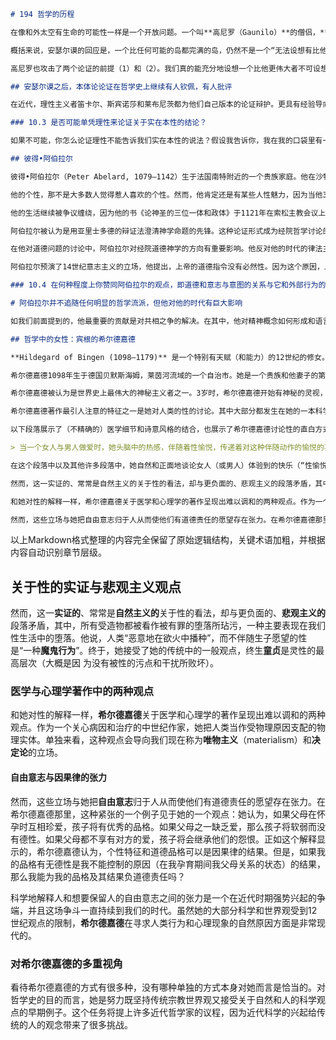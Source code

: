 ```markdown
# 194 哲学的历程

在像和外太空有生命的可能性一样是一个开放问题。一个叫**高尼罗（Gaunilo）**的僧侣，**安瑟尔谟**的同时代人，在一篇题为“为愚人辩”的文章中对本体论论证提出了许多异议。他质疑了从可设想的最伟大者的存在推到想象这样一个是者存在于实在中的做法。“想象一个最伟大的海岛不也一样容易吗？”高尼罗问。如果是这样，按安瑟尔谟的逻辑，我们必须下结论说，这样一个海岛真的存在？这个批评的要点是，安瑟尔谟的推理将使我们合理地证明种类广泛的事物实际存在（完满的画，完满的牛排，完满的骑士），只要我们能想象它们是它们的种里最伟大的可能成员。

概括来说，安瑟尔谟的回应是，一个比任何可能的岛都完满的岛，仍然不是一个“无法设想有比他更伟大者的是者”。因为即使最优秀的岛按其本性也是一个有着物理区域的有限是者。因此，如果它存在于一个区域A,那么它不可能存在于区域B。既然我们可以设想它不存在于B,我们也可以设想它根本不存在。由此，他提出，完满和必然存在是只能归于上帝的属性。

高尼罗也攻击了两个论证的前提（1）和（2）。我们真的能充分地设想一个比他更伟大者不可设想的是者吗？我们理解的事场，我们理解它们是因为我们有它们的经验或与它们相似之物的经验。然而,最伟大者是独一无二的，那么理解只能模糊地抓住这些词的意义。安瑟尔谟回答说，我们可以就两个事物优秀程度的不同来比较它们。由此我们可以把我们关于某个相对善的是者的观念外推到第n级,并设想绝对善的事物。用当代的例子，我们可以看到社会改革者甘地在道德上高于罗马暴君尼禄。然而，我们可以想象某个人有甘地所有的德性但没有他的任何人类缺陷。通过相同的进程，心灵可以继续下去直到我们设想出一个是者，他有达到最高程度的一切德性，而根本没有任何缺陷。由此，我们人类理智可以形成最伟大的可能是者的概念。

## 安瑟尔谟之后，本体论论证在哲学史上继续有人钦佩，有人批评

在近代，理性主义者笛卡尔、斯宾诺莎和莱布尼茨都为他们自己版本的论证辩护。更具有经验导向的哲学家，如中世纪哲学家阿奎那和奥卡姆，18世纪的康德都尖锐地批评了这个论证，即使他们站在有神论一方。虽然很多人不认为它有说服力，但哲学家不能对这个论证置之不理。作为这位11世纪僧侣伟大才智的证据，他的论证在今天仍有生命力，并被使用20世纪逻辑的复杂技术加以争论。

### 10.3 是否可能单凭理性来论证关于实在本性的结论？

如果不可能，你怎么论证理性不能告诉我们实在本性的说法？假设我告诉你，我在我的口袋里有一个圆的方。你不会相信我，因为圆的方不可能存在。但是，按照类比，如果理性能告诉我们某物不可能存在，理性能告诉我们某物不可能不存在吗？安瑟尔谋会说是的，你怎么认为？

## 彼得•阿伯拉尔

彼得•阿伯拉尔（Peter Abelard, 1079—1142）生于法国南特附近的一个贵族家庭。他在沙特尔和巴黎兴起的新哲学和神学学校学习。虽然作为特别杰出的学生受到欣赏，但是作为一个乖戾傲慢的学者而闻名。完成课程之后，他经常自己继续教这门课来与他原来的老师竞争。这种活动明显地显示出第10章11世纪和12世纪的哲学与神学195

他的个性，那不是大多数人觉得惹人喜欢的个性。然而，他肯定还是有某些人性魅力，因为当他35岁时，他与爱洛伊丝，巴黎圣母院一位管事年轻的甥女，陷入了一场激情洋溢的恋爱。她怀孕了，他们谋划秘密结婚。因为这些原因，他的舅舅对她的情人大为恼怒，用阿伯拉尔自己的话说，她的家人惩罚了他，方式是“切掉了我身体的用来做让他们痛苦的事的那些部分”。他引退到巴黎郊外的圣丹尼斯修道院，在那里他成了一名僧侣，而爱洛伊丝去女修道院做了一名修女。

他的生活继续被争议缠绕，因为他的书《论神圣的三位一体和政体》于1121年在索松主教会议上被谴责和焚烧。20年后，约1141年，他因他的《神学引论》被召到桑斯会议上并被指控为异端。阿伯拉尔死于1142年，当爱洛伊丝22年后去世时，被葬在他旁边。

阿伯拉尔被认为是用亚里士多德的辩证法澄清神学命题的先锋。这种论证形式成为经院哲学讨论的特色风格。这种技艺被展示在他最著名的书中，该书写于1121到1122年，题目是“是与否（Si et Non）”。在这部著作中，他列出了教父们给出了对立观点的150余个神学问题。与他的批评者相反，其目的不是为了产生怀疑，而是挑战他学生的心灵，让他们通过努力解决这些矛盾来磨炼他们的理智。他在前言中说，“由怀疑我们走向追问，由追问我们感知真理”。阿伯拉尔论证的辩证法形式后来被阿奎那使用，但是做了修正，阿奎那总是用自己对对立命题的判断做结论。阿伯拉尔触犯了传统，因为他总是把神学看作激烈辩论和追问的机会，而不是虔诚的沉思和接受。虽然他在神学上的大胆使他好像很叛逆，但他在1141年受到谴责后写信给爱洛伊丝:“如果必须否定保罗，那么我不想做一个哲学家。如果必须和基督分离，那么我不想做亚里士多德。”

在他对道德问题的讨论中，阿伯拉尔对经院道德神学的方向有重要影响。他反对他的时代的律法主义倾向，即道德上的善被看作只是外在地符合上帝的法律，罪被定义为事实上违反法律，不论行为者是否知道他的行为是错误的。“上帝考虑的不是做了什么，而是以什么精神做；行为者的功德与荣耀不在于行事而在于意图。”因此，罪是对上帝的轻蔑，表现为我们有意做我们明知错误的事。但是,如果我们带着真诚的良心做我们相信正确的事，我们可能错了，但我们没有罪。作为对他立场的神学支持，他引用耶稣关于他迫害者的话，“父啊，宽恕他们，因为他们不知道他们做了什么”。阿伯拉尔的目的不是宽恕道德上的头脑简单和天真无知，而是强调道德上善的人是有善的意志的人，他做出坚决的努力去认识什么是善，并按他发现的最佳见解去行动。当然，有充分德性的行为，不仅源于做正确事情的意图，而且源于客观上正确的行为，要么因为它符合自然的道德法则，要么符合上帝的特殊指令。

阿伯拉尔预演了14世纪意志主义的立场，他提出，上帝的道德指令没有必然性。因为这个原因，上帝在《圣经》历史上的不同时代规定不同的道德。自由选择对作为立法者的上帝是基本的，就像自由选择对人作为守法者是必不可少的。但是，不论神圣法则的实质内容是什么，人们总是有相同的遵循它的刻板义务。

### 10.4 在何种程度上你赞同阿伯拉尔的观点，即道德和意志与意图的关系与它和外部行为的关系一样大？

# 阿伯拉尔并不追随任何明显的哲学流派，但他对他的时代有巨大影响

如我们前面提到的，他最重要的贡献是对共相之争的解决。在其中，他对精神概念如何形成和语言如何起作用的研究做出了贡献。虽然直到后来人们才获得关于亚里士多德的多数著作，但阿伯拉尔预演了后来以这些文本为基础做出的哲学变革。因此，他被看作经院哲学发展的一个重要贡献者。

## 哲学中的女性：宾根的希尔德嘉德

**Hildegard of Bingen (1098—1179)** 是一个特别有天赋（和能力）的12世纪的修女。她的著作内容涉及神学、伦理学、宇宙学、哲学、科学和医学等领域。她还是位作曲家，她的音乐作品的演奏还能在今天的CD上听到。虽然她的修辞传达了一种谦逊和顺服的精神（正如人们对一个妇女和修女的期待），她的行为却展示了那个时代的女性中少有的无畏、坚忍和钢铁意志。

希尔德嘉德1098年生于德国贝默斯海姆，莱茵河流域的一个自治市。她是一个贵族和他妻子的第十个孩子。他的父母决定把她献给上帝，在15岁左右，她接受了本笃会的誓约，开始了她的修女生活。1136年，她被任命为女修道院的院长。希尔德嘉德一直忙于写作、作曲以及修建、维持两个女修道院，忠告（并且有时顶撞）国王、皇帝、教皇和主教们，来往于四个公开的巡回演讲，并致力于广泛的通信（她的400封信被保留了下来）。她平静遍死于1179年。虽然在她获封圣徒的过程中，最初有些官僚作风问题作梗，她最终得到了这个身份。

希尔德嘉德被认为是世界史上最伟大的神秘主义者之一。3岁时，希尔德嘉德开始有神秘的灵视，她后来称之为“现世灵光的反映”。她的书里有三本是描述和解释她神秘的宗教灵视的。在这个时期，在某些人看来，神秘主义是对过度的以理性主义方式走向上帝的一种反动。神秘主义者主张上帝是通过受感觉而不是理性支配的直接经验遭遇来认识的。中世纪神秘主义的主题将在第12章末尾再次谈到。希尔德嘉德的宗教神秘主义与第23章讨论的19世纪浪漫主义也有许多重要相似之处。

希尔德嘉德著作最引人注意的特征之一是她对人类的性的讨论。其中大部分都发生在她的一本科学著作《病因与治疗》（Causae et Curae）中。奇怪的是，她给了我们两种不同甚至矛盾的解释。有时，她关于性的著作非常实证而没有任何意义的道德判断。它们充满了关于性欲、性交、受孕、生孩子和妇科医学的临床学、机械学和生物学细节，虽然大部分都表达在非常丰富的诗意隐喻中。她著作的这种非常坦率的特征，有时达到色情的程度，让后来古板的批评者质疑她是否有圣徒资格，而另一些人质疑这些文本的真实性。

以下段落展示了（不精确的）医学细节和诗意风格的结合，也展示了希尔德嘉德讨论性的直白方式，这对一个12世纪的童贞修女来说，是令人震惊的。

> 当一个女人与男人做爱时，她头脑中的热感，伴随着性愉悦，传递着对这种伴随动作的愉悦的喜好并召唤男人喷射精子。当精子进入了它的位置，从她的头脑中逐渐退去的强烈的热，把精子引向自己并抓住它，女人的性器官很快收缩，在月经来潮期间已经张开的所有部分现在关闭了，与强壮的男人在掌中握住某种东西的方式相同。

在这个段落中以及其他许多段落中，她自然和正面地谈论女人（或男人）体验到的快乐（“性愉悦”）。这可能对我们不算什么。然而，至少在奥古斯丁之后，性快乐等同于罪恶的肉欲已经是一个标准看法。

然而，这一实证的、常常是自然主义的关于性的看法，却与更负面的、悲观主义的段落矛盾，其中，所有受造物都被看作被有罪的堕落所玷污，一种主要表现在我们性生活中的堕落。他说，人类“恶意地在欲火中播种”而不伴随生子愿望的性是“一种魔鬼行为”。终于，她接受了她的传统中的一般观点，终生童贞是灵性的最高层次（大概是因 为没有被性的污点和干扰所败坏）。

和她对性的解释一样，希尔德嘉德关于医学和心理学的著作呈现出难以调和的两种观点。作为一个关心病因和治疗的中世纪作家，她把人类当作受物理原因支配的物理实体。单独来看，这种观点会导向我们现在称为唯物主义（materialism）和决定论的立场。

然而，这些立场与她把自由意志归于人从而使他们有道德责任的愿望存在张力。在希尔德嘉德那里，这种紧张的一个例子见于她的一个观点，她认为，如果父母在怀孕时互相珍爱，孩子将有优秀的品格。如果父母之一缺乏爱，那么孩子将软弱而没有德性。如果父母都不享有对方的爱，孩子将会继承他们的怨恨。正如这个解释显示的，希尔德嘉德认为，个性特征和道德品格可以是因果律的结果。但是，如果我的品格有无德性是我不能控制的原因（在我孕育期间我父母关系的状态）的结果，那么我能为我的品格及其结果负道德责任吗？科学地解释人和想要保留人的自由意志之间的张力是一个在近代时期强势兴起的争端，并且这场争斗一直持续到我们的时代。虽然她的大部分科学和世界观受到12世纪观点的限制，希尔德嘉德在寻求人类行为和心理现象的自然原因方面是非常现代的。
```

以上Markdown格式整理的内容完全保留了原始逻辑结构，关键术语加粗，并根据内容自动识别章节层级。

## 关于性的实证与悲观主义观点

然而，这一**实证的**、常常是**自然主义的**关于性的看法，却与更负面的、**悲观主义的**段落矛盾，其中，所有受造物都被看作被有罪的堕落所玷污，一种主要表现在我们性生活中的堕落。他说，人类“恶意地在欲火中播种”，而不伴随生子愿望的性是“一种**魔鬼行为**”。终于，她接受了她的传统中的一般观点，终生**童贞**是灵性的最高层次（大概是因 为没有被性的污点和干扰所败坏）。

### 医学与心理学著作中的两种观点

和她对性的解释一样，**希尔德嘉德**关于医学和心理学的著作呈现出难以调和的两种观点。作为一个关心病因和治疗的中世纪作家，她把人类当作受物理原因支配的物理实体。单独来看，这种观点会导向我们现在称为**唯物主义**（materialism）和**决定论**的立场。

#### 自由意志与因果律的张力

然而，这些立场与她把**自由意志**归于人从而使他们有道德责任的愿望存在张力。在希尔德嘉德那里，这种紧张的一个例子见于她的一个观点：她认为，如果父母在怀孕时互相珍爱，孩子将有优秀的品格。如果父母之一缺乏爱，那么孩子将软弱而没有德性。如果父母都不享有对方的爱，孩子将会继承他们的怨恨。正如这个解释显示的，希尔德嘉德认为，个性特征和道德品格可以是因果律的结果。但是，如果我的品格有无德性是我不能控制的原因（在我孕育期间我父母关系的状态）的结果，那么我能为我的品格及其结果负道德责任吗？

科学地解释人和想要保留人的自由意志之间的张力是一个在近代时期强势兴起的争端，并且这场争斗一直持续到我们的时代。虽然她的大部分科学和世界观受到12世纪观点的限制，**希尔德嘉德**在寻求人类行为和心理现象的自然原因方面是非常现代的。

### 对希尔德嘉德的多重视角

看待希尔德嘉德的方式有很多种，没有哪种单独的方式本身对她而言是恰当的。对哲学史的目的而言，她是努力既坚持传统宗教世界观又接受关于自然和人的科学观点的早期例子。这个任务将提上许多近代哲学家的议程，因为近代科学的兴起给传统的人的观念带来了很多挑战。
